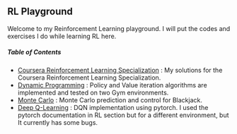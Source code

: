 ## RL Playground
Welcome to my Reinforcement Learning playground. I will put the codes and exercises I do while learning RL here.

##### Table of Contents
- [Coursera Reinforcement Learning Specialization](https://github.com/Arya-Ebrahimi/RL-Playground/tree/main/Coursera-Reinforcement-Learning-Specialization " Coursera Reinforcement Learning Specialization") : My solutions for the Coursera Reinforcement Learning Specialization.
- [Dynamic Programming](https://github.com/Arya-Ebrahimi/RL-Playground/tree/main/Dynamic_Programming " Dynamic Programming") : Policy and Value iteration algorithms are implemented and tested on two Gym environments.
- [Monte Carlo](https://github.com/Arya-Ebrahimi/RL-Playground/tree/main/Monte_Carlo " Monte Carlo") : Monte Carlo prediction and control for Blackjack.
- [Deep Q-Learning](https://github.com/Arya-Ebrahimi/RL-Playground/tree/master/Deep-Q-Learning " DQN") : DQN implementation using pytorch. I used the pytorch documentation in RL section but for a different environment, but It currently has some bugs.
